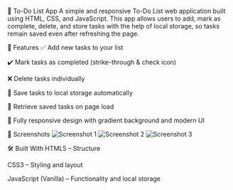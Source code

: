 📝 To-Do List App
A simple and responsive To-Do List web application built using HTML, CSS, and JavaScript. This app allows users to add, mark as complete, delete, and store tasks with the help of local storage, so tasks remain saved even after refreshing the page.

🌟 Features
✅ Add new tasks to your list

✔️ Mark tasks as completed (strike-through & check icon)

❌ Delete tasks individually

💾 Save tasks to local storage automatically

🔄 Retrieve saved tasks on page load

📱 Fully responsive design with gradient background and modern UI

📸 Screenshots
![Screenshot 1](images/toDoimg1.png)
![Screenshot 2](images/toDoimg2.png)
![Screenshot 3](images/toDoimg3.png)


🛠️ Built With
HTML5 – Structure

CSS3 – Styling and layout

JavaScript (Vanilla) – Functionality and local storage
